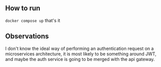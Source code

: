 ## How to run

`docker compose up` that's it

## Observations

I don't know the ideal way of performing an authentication request on a microservices architecture, it is most likely to be something around JWT, and maybe the auth service is going to be merged with the api gateway.
